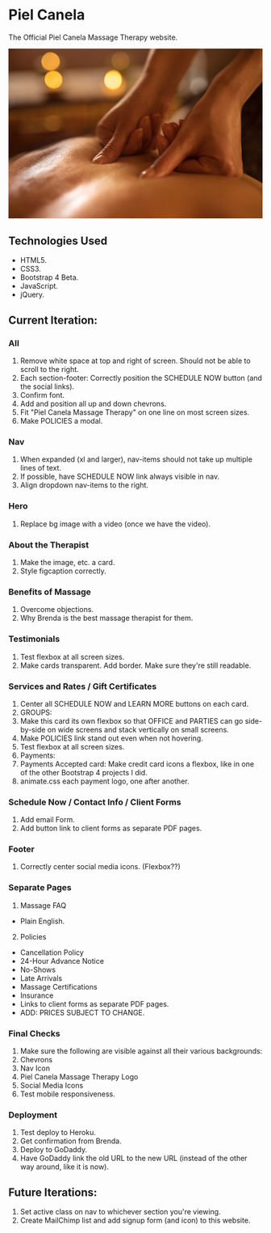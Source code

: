 # Piel Canela

The Official Piel Canela Massage Therapy website.

![Piel Canela Massage Therapy](https://github.com/toddcf/pielcanela/blob/master/assets/img/hands-large.jpg "Piel Canela Massage Therapy")

## Technologies Used

- HTML5.
- CSS3.
- Bootstrap 4 Beta.
- JavaScript.
- jQuery.

## Current Iteration:

### All

1. Remove white space at top and right of screen. Should not be able to scroll to the right.
2. Each section-footer: Correctly position the SCHEDULE NOW button (and the social links).
3. Confirm font.
4. Add and position all up and down chevrons.
5. Fit "Piel Canela Massage Therapy" on one line on most screen sizes.
6. Make POLICIES a modal.

### Nav

1. When expanded (xl and larger), nav-items should not take up multiple lines of text.
2. If possible, have SCHEDULE NOW link always visible in nav.
3. Align dropdown nav-items to the right.

### Hero

1. Replace bg image with a video (once we have the video).

### About the Therapist

1. Make the image, etc. a card.
2. Style figcaption correctly.

### Benefits of Massage

1. Overcome objections.
2. Why Brenda is the best massage therapist for them.

### Testimonials

1. Test flexbox at all screen sizes.
2. Make cards transparent. Add border. Make sure they're still readable.

### Services and Rates / Gift Certificates

1. Center all SCHEDULE NOW and LEARN MORE buttons on each card.
2. GROUPS:
  1. Make this card its own flexbox so that OFFICE and PARTIES can go side-by-side on wide screens and stack vertically on small screens.
  2. Make POLICIES link stand out even when not hovering.
3. Test flexbox at all screen sizes.
4. Payments:
  1. Payments Accepted card: Make credit card icons a flexbox, like in one of the other Bootstrap 4 projects I did.
  2. animate.css each payment logo, one after another.

### Schedule Now / Contact Info / Client Forms

1. Add email Form.
2. Add button link to client forms as separate PDF pages.

### Footer

1. Correctly center social media icons. (Flexbox??)

### Separate Pages

1. Massage FAQ
  - Plain English.

2. Policies
  - Cancellation Policy
  - 24-Hour Advance Notice
  - No-Shows
  - Late Arrivals
  - Massage Certifications
  - Insurance
  - Links to client forms as separate PDF pages.
  - ADD: PRICES SUBJECT TO CHANGE.

### Final Checks

1. Make sure the following are visible against all their various backgrounds:
  1. Chevrons
  2. Nav Icon
  3. Piel Canela Massage Therapy Logo
  4. Social Media Icons
2. Test mobile responsiveness.

### Deployment

1. Test deploy to Heroku.
2. Get confirmation from Brenda.
3. Deploy to GoDaddy.
4. Have GoDaddy link the old URL to the new URL (instead of the other way around, like it is now).

## Future Iterations:

1. Set active class on nav to whichever section you're viewing.
2. Create MailChimp list and add signup form (and icon) to this website.